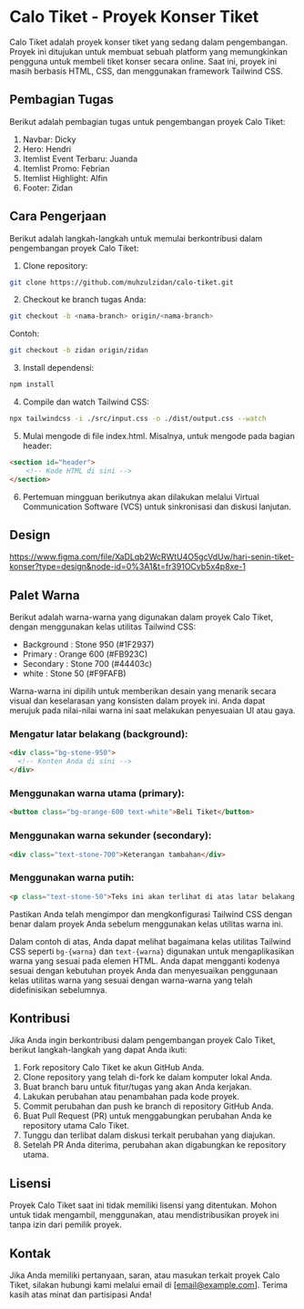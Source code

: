# Calo Tiket - Proyek Konser Tiket

Calo Tiket adalah proyek konser tiket yang sedang dalam pengembangan. Proyek ini ditujukan untuk membuat sebuah platform yang memungkinkan pengguna untuk membeli tiket konser secara online. Saat ini, proyek ini masih berbasis HTML, CSS, dan menggunakan framework Tailwind CSS.

## Pembagian Tugas

Berikut adalah pembagian tugas untuk pengembangan proyek Calo Tiket:

1. Navbar: Dicky
2. Hero: Hendri
3. Itemlist Event Terbaru: Juanda
4. Itemlist Promo: Febrian
5. Itemlist Highlight: Alfin
6. Footer: Zidan

## Cara Pengerjaan

Berikut adalah langkah-langkah untuk memulai berkontribusi dalam pengembangan proyek Calo Tiket:

1. Clone repository:

```bash
git clone https://github.com/muhzulzidan/calo-tiket.git
```

2. Checkout ke branch tugas Anda:

```bash
git checkout -b <nama-branch> origin/<nama-branch>
```

Contoh:

```bash
git checkout -b zidan origin/zidan
```

3. Install dependensi:

```bash
npm install
```

4. Compile dan watch Tailwind CSS:

```bash
npx tailwindcss -i ./src/input.css -o ./dist/output.css --watch
```

5. Mulai mengode di file index.html. Misalnya, untuk mengode pada bagian header:

```html
<section id="header">
    <!-- Kode HTML di sini -->
</section>
```

6. Pertemuan mingguan berikutnya akan dilakukan melalui Virtual Communication Software (VCS) untuk sinkronisasi dan diskusi lanjutan.

## Design

https://www.figma.com/file/XaDLqb2WcRWtU4O5gcVdUw/hari-senin-tiket-konser?type=design&node-id=0%3A1&t=fr391OCvb5x4p8xe-1

## Palet Warna

Berikut adalah warna-warna yang digunakan dalam proyek Calo Tiket, dengan menggunakan kelas utilitas Tailwind CSS:

- Background    : Stone 950 (#1F2937)
- Primary       : Orange 600 (#FB923C)
- Secondary     : Stone 700 (#44403c)
- white         : Stone 50 (#F9FAFB)

Warna-warna ini dipilih untuk memberikan desain yang menarik secara visual dan keselarasan yang konsisten dalam proyek ini. Anda dapat merujuk pada nilai-nilai warna ini saat melakukan penyesuaian UI atau gaya.

### Mengatur latar belakang (background):

```html
<div class="bg-stone-950">
  <!-- Konten Anda di sini -->
</div>
```

### Menggunakan warna utama (primary):

```html
<button class="bg-orange-600 text-white">Beli Tiket</button>
```

### Menggunakan warna sekunder (secondary):

```html
<div class="text-stone-700">Keterangan tambahan</div>
```

### Menggunakan warna putih:

```html
<p class="text-stone-50">Teks ini akan terlihat di atas latar belakang gelap</p>
```

Pastikan Anda telah mengimpor dan mengkonfigurasi Tailwind CSS dengan benar dalam proyek Anda sebelum menggunakan kelas utilitas warna ini.

Dalam contoh di atas, Anda dapat melihat bagaimana kelas utilitas Tailwind CSS seperti `bg-{warna}` dan `text-{warna}` digunakan untuk mengaplikasikan warna yang sesuai pada elemen HTML. Anda dapat mengganti kodenya sesuai dengan kebutuhan proyek Anda dan menyesuaikan penggunaan kelas utilitas warna yang sesuai dengan warna-warna yang telah didefinisikan sebelumnya.

## Kontribusi

Jika Anda ingin berkontribusi dalam pengembangan proyek Calo Tiket, berikut langkah-langkah yang dapat Anda ikuti:

1. Fork repository Calo Tiket ke akun GitHub Anda.
2. Clone repository yang telah di-fork ke dalam komputer lokal Anda.
3. Buat branch baru untuk fitur/tugas yang akan Anda kerjakan.
4. Lakukan perubahan atau penambahan pada kode proyek.
5. Commit perubahan dan push ke branch di repository GitHub Anda.
6. Buat Pull Request (PR) untuk menggabungkan perubahan Anda ke repository utama Calo Tiket.
7. Tunggu dan terlibat dalam diskusi terkait perubahan yang diajukan.
8. Setelah PR Anda diterima, perubahan akan digabungkan ke repository utama.

## Lisensi

Proyek Calo Tiket saat ini tidak memiliki lisensi yang ditentukan. Mohon untuk tidak mengambil, menggunakan, atau mendistribusikan proyek ini tanpa izin dari pemilik proyek.

## Kontak

Jika Anda memiliki pertanyaan, saran, atau masukan terkait proyek Calo Tiket, silakan hubungi kami melalui email di [email@example.com]. Terima kasih atas minat dan partisipasi Anda!